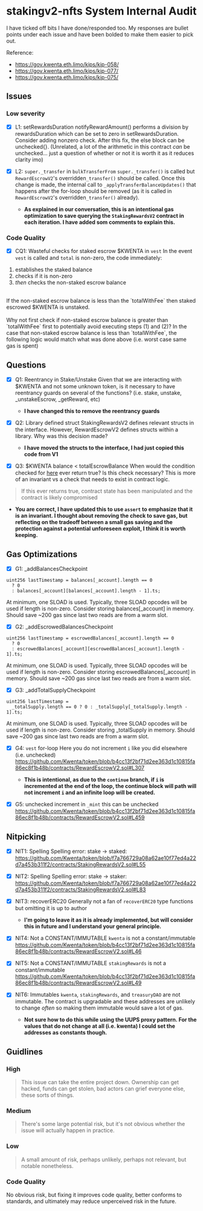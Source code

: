 # stakingv2-nfts System Internal Audit

I have ticked off bits I have done/responded too. My responses are bullet points under each issue and have been bolded to make them easier to pick out.

Reference:
- https://gov.kwenta.eth.limo/kips/kip-058/
- https://gov.kwenta.eth.limo/kips/kip-077/
- https://gov.kwenta.eth.limo/kips/kip-075/

## Issues

### Low severity
- [x] L1: setRewardsDuration
notifyRewardAmount() performs a division by rewardsDuration which can be set to zero in setRewardsDuration. Consider adding nonzero check. After this fix, the else block can be unchecked{}. (Unrelated, a lot of the arithmetic in this contract *can* be unchecked… just a question of whether or not it is worth it as it reduces clarity imo)

- [x] L2: `super._transfer` in `bulkTransferFrom`
`super._transfer()` is called but `RewardEscrowV2`'s overridden`_transfer()` should be called. Once this change is made, the internal call to `_applyTransferBalanceUpdates()` that happens after the for-loop should be removed (as it is called in `RewardEscrowV2`'s overridden`_transfer()` already).
    - **As explained in our conversation, this is an intentional gas optimization to save querying the `StakingRewardsV2` contract in each iteration. I have added som comments to explain this.**

### Code Quality
- [x] CQ1: Wasteful checks for staked escrow $KWENTA in `vest`
In the event `vest` is called and `total` is non-zero, the code immediately:

1. establishes the staked balance
2. checks if it is non-zero
3. *then* checks the non-staked escrow balance
<br>
If the non-staked escrow balance is less than the `totalWithFee` then staked escrowed $KWENTA is unstaked. 
<br><br>
Why not first check if non-staked escrow balance is greater than `totalWithFee` first to potentially avoid executing steps (1) and (2)? In the case that non-staked escrow balance is less than `totalWithFee`, the following logic would match what was done above (i.e. worst case same gas is spent)

## Questions
- [x] Q1: Reentrancy in Stake/Unstake
Given that we are interacting with $KWENTA and not some unknown token, is it necessary to have reentrancy guards on several of the functions? (i.e. stake, unstake, _unstakeEscrow, _getReward, etc)
     - **I have changed this to remove the reentrancy guards**

- [x] Q2: Library defined struct
StakingRewardsV2 defines relevant structs in the interface. However, RewardEscrowV2 defines structs within a library. Why was this decision made?
    - **I have moved the structs to the interface, I had just copied this code from V1**

- [x] Q3: $KWENTA balance < totalEscrowBalance
When would the condition checked for [here](https://github.com/Kwenta/token/blob/b4cc13f2bf71d2ee363d1c10815fa86ec8f1b48b/contracts/RewardEscrowV2.sol#L442) ever return true? Is this check necessary? This is more of an invariant vs a check that needs to exist in contract logic. 
> If this ever returns true, contract state has been manipulated and the contract is likely compromised

   - **You are correct, I have updated this to use `assert` to emphasize that it is an invariant. I thought about removing the check to save gas, but reflecting on the tradeoff between a small gas saving and the protection against a potential unforeseen exploit, I think it is worth keeping.**
## Gas Optimizations
- [x] G1: _addBalancesCheckpoint
```
uint256 lastTimestamp = balances[_account].length == 0
  ? 0
  : balances[_account][balances[_account].length - 1].ts;
```
At minimum, one SLOAD is used. Typically, three SLOAD opcodes will be used if length is non-zero. Consider storing balances[_account] in memory. Should save ~200 gas since last two reads are from a warm slot.

- [x] G2: _addEscrowedBalancesCheckpoint
```
uint256 lastTimestamp = escrowedBalances[_account].length == 0
  ? 0
  : escrowedBalances[_account][escrowedBalances[_account].length - 1].ts;
```
At minimum, one SLOAD is used. Typically, three SLOAD opcodes will be used if length is non-zero. Consider storing escrowedBalances[_account] in memory. Should save ~200 gas since last two reads are from a warm slot.

- [x] G3: _addTotalSupplyCheckpoint
```
uint256 lastTimestamp =
  _totalSupply.length == 0 ? 0 : _totalSupply[_totalSupply.length - 1].ts;
```
At minimum, one SLOAD is used. Typically, three SLOAD opcodes will be used if length is non-zero. Consider storing _totalSupply in memory. Should save ~200 gas since last two reads are from a warm slot.

- [x] G4: `vest` for-loop
Here you do not increment `i` like you did elsewhere (i.e. unchecked)
https://github.com/Kwenta/token/blob/b4cc13f2bf71d2ee363d1c10815fa86ec8f1b48b/contracts/RewardEscrowV2.sol#L307
    - **This is intentional, as due to the `continue` branch, if `i` is incremented at the end of the loop, the continue block will path will not increment `i` and an infinite loop will be created.**

- [x] G5: unchecked increment in `_mint`
this can be unchecked
https://github.com/Kwenta/token/blob/b4cc13f2bf71d2ee363d1c10815fa86ec8f1b48b/contracts/RewardEscrowV2.sol#L459

## Nitpicking
- [x] NIT1: Spelling
Spelling error: stake -> staked: https://github.com/Kwenta/token/blob/f7a766729a08a62ae10f77ed4a22d7a453b311f2/contracts/StakingRewardsV2.sol#L55

- [x] NIT2: Spelling
Spelling error: stake -> staker: https://github.com/Kwenta/token/blob/f7a766729a08a62ae10f77ed4a22d7a453b311f2/contracts/StakingRewardsV2.sol#L83

- [x] NIT3: recoverERC20
Generally not a fan of `recoverERC20` type functions but omitting it is up to author
    - **I'm going to leave it as it is already implemented, but will consider this in future and I understand your general principle.**

- [x] NIT4: Not a CONSTANT/IMMUTABLE
`kwenta` is not a constant/immutable https://github.com/Kwenta/token/blob/b4cc13f2bf71d2ee363d1c10815fa86ec8f1b48b/contracts/RewardEscrowV2.sol#L46

- [x] NIT5: Not a CONSTANT/IMMUTABLE
`stakingRewards` is not a constant/immutable
https://github.com/Kwenta/token/blob/b4cc13f2bf71d2ee363d1c10815fa86ec8f1b48b/contracts/RewardEscrowV2.sol#L49

- [x] NIT6: Immutables
`kwenta`, `stakingRewards`, and `treasuryDAO` are not immutable. The contract is upgradable and these addresses are unlikely to change *often* so making them immutable would save a lot of gas.

  - **Not sure how to do this while using the UUPS proxy pattern. For the values that do not change at all (i.e. kwenta) I could set the addresses as constants though.**
## Guidlines

### High
> This issue can take the entire project down. Ownership can get hacked, funds can get stolen, bad actors can grief everyone else, these sorts of things.

### Medium
> There's some large potential risk, but it's not obvious whether the issue will actually happen in practice.

### Low	
> A small amount of risk, perhaps unlikely, perhaps not relevant, but notable nonetheless.

### Code Quality	
No obvious risk, but fixing it improves code quality, better conforms to standards, and ultimately may reduce unperceived risk in the future.